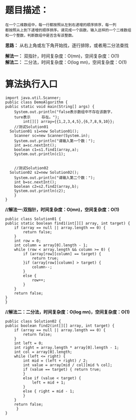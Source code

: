    # 题目描述：
    在一个二维数组中，每一行都按照从左到右递增的顺序排序，每一列
    都按照从上到下递增的顺序排序。请完成一个函数，输入这样的一个二维数组 
    和一个整数，判断数组中是否含有该整数。

**思路：**
从右上角或左下角开始找，逐行排除，或者用二分法查找

**解法一：** 双指针，时间复杂度：O(mn)，空间复杂度：O(1)  
**解法二：** 二分法，时间复杂度：O(log mn)，空间复杂度：O(1)

   
   # 算法执行入口
   

	import java.util.Scanner;  
	public class DemoAlgorithm {  
    public static void main(String[] args) {  
        System.out.println("false表示数组中不存在该数字，
        ture表示	   存在。");  
	        int[][] array={{1,2,3,4,5},{6,7,8,9,10}};  
        //测试Solution01  
	  Solution01 s1=new Solution01();  
        Scanner sc=new Scanner(System.in);  
        System.out.println("请输入第一个数：");  
        int a=sc.nextInt();  
        boolean c1=s1.find1(array,a);  
        System.out.println(c1);  
  
  
        //测试Solution02  
	  Solution02 s2=new Solution02();  
        System.out.println("请输入第二个数：");  
        int b=sc.nextInt();  
        boolean c2=s2.find2(array,b);  
        System.out.println(c2);  
	    }  
	} 
**//解法一:双指针，时间复杂度：O(mn)，空间复杂度：O(1)**

	public class Solution01 {  
    public static boolean find1(int[][] array, int target) {  
        if (array == null || array.length == 0) {  
            return false;  
        }  
        int row = 0;  
        int column = array[0].length - 1;  
        while (row < array.length && column >= 0) {  
            if (array[row][column] == target) {  
                return true;  
            }if (array[row][column] > target) {  
                column--;  
            }  
            else {  
                row++;  
            }  
        }  
        return false;  
    }  
	}

**//解法二：二分法，时间复杂度：O(log mn)，空间复杂度：O(1)**

	public class Solution02 {  
    public boolean find2(int[][] array, int target) {  
        if (array == null || array.length == 0) {  
            return false;  
        }  
        int left = 0;  
        int right = array.length * array[0].length - 1;  
        int col = array[0].length;  
        while (left <= right) {  
            int mid = (left + right) / 2;  
            int value = array[mid / col][mid % col];  
            if (value == target) { return true;  
            }  
            else if (value < target) {  
                left = mid + 1;  
            }  
            else { right = mid - 1;  
            }  
        }  
        return false;
         }  
	}
